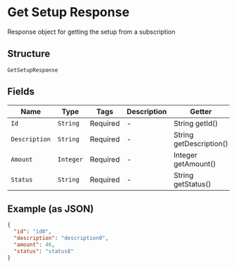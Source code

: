 
# Get Setup Response

Response object for getting the setup from a subscription

## Structure

`GetSetupResponse`

## Fields

| Name | Type | Tags | Description | Getter | Setter |
|  --- | --- | --- | --- | --- | --- |
| `Id` | `String` | Required | - | String getId() | setId(String id) |
| `Description` | `String` | Required | - | String getDescription() | setDescription(String description) |
| `Amount` | `Integer` | Required | - | Integer getAmount() | setAmount(Integer amount) |
| `Status` | `String` | Required | - | String getStatus() | setStatus(String status) |

## Example (as JSON)

```json
{
  "id": "id0",
  "description": "description0",
  "amount": 46,
  "status": "status8"
}
```

